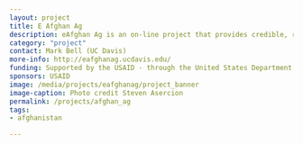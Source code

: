 ```yaml
---
layout: project
title: E Afghan Ag
description: eAfghan Ag is an on-line project that provides credible, relevant information to those helping farmers in Afghanistan
category: "project"
contact: Mark Bell (UC Davis)
more-info: http://eafghanag.ucdavis.edu/
funding: Supported by the USAID - through the United States Department of Agriculture, Foreign Agricultural Service
sponsors: USAID
image: /media/projects/eafghanag/project_banner
image-caption: Photo credit Steven Asercion
permalink: /projects/afghan_ag
tags:
- afghanistan

---
```

